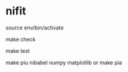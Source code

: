 # nifit


source env/bin/activate

make check

make test

make piu nibabel numpy matplotlib or make pia